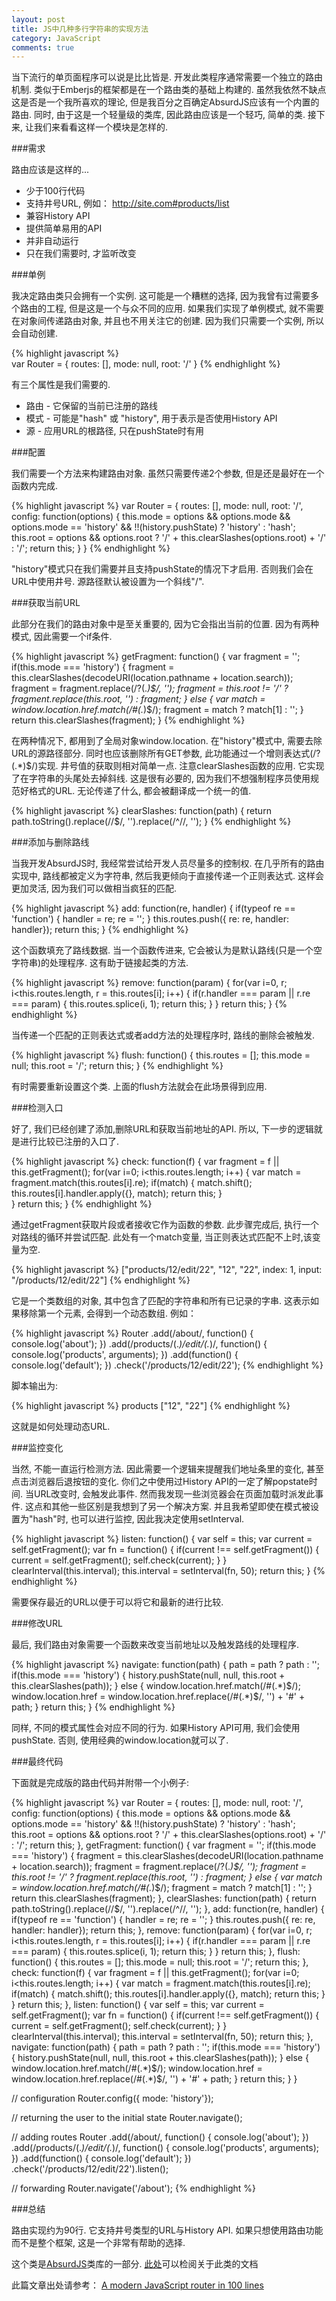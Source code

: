 ```yaml
---
layout: post
title: JS中几种多行字符串的实现方法
category: JavaScript
comments: true
---
```


当下流行的单页面程序可以说是比比皆是. 开发此类程序通常需要一个独立的路由机制. 类似于Emberjs的框架都是在一个路由类的基础上构建的. 虽然我依然不缺点这是否是一个我所喜欢的理论, 但是我百分之百确定AbsurdJS应该有一个内置的路由. 同时, 由于这是一个轻量级的类库, 因此路由应该是一个轻巧, 简单的类. 接下来, 让我们来看看这样一个模块是怎样的.



###需求

路由应该是这样的...

- 少于100行代码
- 支持井号URL, 例如： http://site.com#products/list
- 兼容History API
- 提供简单易用的API
- 并非自动运行
- 只在我们需要时, 才监听改变

###单例

我决定路由类只会拥有一个实例. 这可能是一个糟糕的选择, 因为我曾有过需要多个路由的工程, 但是这是一个与众不同的应用. 如果我们实现了单例模式, 就不需要在对象间传递路由对象, 并且也不用关注它的创建. 因为我们只需要一个实例, 所以会自动创建.

{% highlight javascript %}  
var Router = {
    routes: [],
    mode: null,
    root: '/'
}
{% endhighlight %}

有三个属性是我们需要的.

- 路由 - 它保留的当前已注册的路线
- 模式 - 可能是"hash" 或 "history", 用于表示是否使用History API
- 源 - 应用URL的根路径, 只在pushState时有用

###配置

我们需要一个方法来构建路由对象. 虽然只需要传递2个参数, 但是还是最好在一个函数内完成.

{% highlight javascript %}
var Router = {
    routes: [],
    mode: null,
    root: '/',
    config: function(options) {
        this.mode = options && options.mode && options.mode == 'history' 
                    && !!(history.pushState) ? 'history' : 'hash';
        this.root = options && options.root ? '/' + this.clearSlashes(options.root) + '/' : '/';
        return this;
    }
}
{% endhighlight %}

"history"模式只在我们需要并且支持pushState的情况下才启用. 否则我们会在URL中使用井号. 源路径默认被设置为一个斜线"/".

###获取当前URL

此部分在我们的路由对象中是至关重要的, 因为它会指出当前的位置. 因为有两种模式, 因此需要一个if条件.

{% highlight javascript %}
getFragment: function() {
    var fragment = '';
    if(this.mode === 'history') {
        fragment = this.clearSlashes(decodeURI(location.pathname + location.search));
        fragment = fragment.replace(/\?(.*)$/, '');
        fragment = this.root != '/' ? fragment.replace(this.root, '') : fragment;
    } else {
        var match = window.location.href.match(/#(.*)$/);
        fragment = match ? match[1] : '';
    }
    return this.clearSlashes(fragment);
} 
{% endhighlight %}

在两种情况下, 都用到了全局对象window.location. 在"history"模式中, 需要去除URL的源路径部分. 同时也应该删除所有GET参数, 此功能通过一个增则表达式(/\?(.*)$/)实现. 井号值的获取则相对简单一点. 注意clearSlashes函数的应用. 它实现了在字符串的头尾处去掉斜线. 这是很有必要的, 因为我们不想强制程序员使用规范好格式的URL. 无论传递了什么, 都会被翻译成一个统一的值.

{% highlight javascript %}
clearSlashes: function(path) {
    return path.toString().replace(/\/$/, '').replace(/^\//, '');
}
{% endhighlight %}

###添加与删除路线

当我开发AbsurdJS时, 我经常尝试给开发人员尽量多的控制权. 在几乎所有的路由实现中, 路线都被定义为字符串, 然后我更倾向于直接传递一个正则表达式. 这样会更加灵活, 因为我们可以做相当疯狂的匹配.

{% highlight javascript %}
add: function(re, handler) {
    if(typeof re == 'function') {
        handler = re;
        re = '';
    }
    this.routes.push({ re: re, handler: handler});
    return this;
}
{% endhighlight %}

这个函数填充了路线数据. 当一个函数传进来, 它会被认为是默认路线(只是一个空字符串)的处理程序. 这有助于链接起类的方法.

{% highlight javascript %}
remove: function(param) {
    for(var i=0, r; i<this.routes.length, r = this.routes[i]; i++) {
        if(r.handler === param || r.re === param) {
            this.routes.splice(i, 1); 
            return this;
        }
    }
    return this;
}
{% endhighlight %}

当传递一个匹配的正则表达式或者add方法的处理程序时, 路线的删除会被触发.

{% highlight javascript %}
flush: function() {
    this.routes = [];
    this.mode = null;
    this.root = '/';
    return this;
}
{% endhighlight %}

有时需要重新设置这个类. 上面的flush方法就会在此场景得到应用.

###检测入口

好了, 我们已经创建了添加,删除URL和获取当前地址的API. 所以, 下一步的逻辑就是进行比较已注册的入口了.

{% highlight javascript %}
check: function(f) {
    var fragment = f || this.getFragment();
    for(var i=0; i<this.routes.length; i++) {
        var match = fragment.match(this.routes[i].re);
        if(match) {
            match.shift();
            this.routes[i].handler.apply({}, match);
            return this;
        }           
    }
    return this;
}
{% endhighlight %}

通过getFragment获取片段或者接收它作为函数的参数. 此步骤完成后, 执行一个对路线的循环并尝试匹配. 此处有一个match变量, 当正则表达式匹配不上时,该变量为空.

{% highlight javascript %}
["products/12/edit/22", "12", "22", index: 1, input: "/products/12/edit/22"]
{% endhighlight %}

它是一个类数组的对象, 其中包含了匹配的字符串和所有已记录的字串. 这表示如果移除第一个元素, 会得到一个动态数组. 例如：

{% highlight javascript %}
Router
.add(/about/, function() {
    console.log('about');
})
.add(/products\/(.*)\/edit\/(.*)/, function() {
    console.log('products', arguments);
})
.add(function() {
    console.log('default');
})
.check('/products/12/edit/22');
{% endhighlight %}

脚本输出为:

{% highlight javascript %}
products ["12", "22"]
{% endhighlight %}

这就是如何处理动态URL.

###监控变化

当然, 不能一直运行检测方法. 因此需要一个逻辑来提醒我们地址条里的变化, 甚至点击浏览器后退按钮的变化. 你们之中使用过History API的一定了解popstate时间. 当URL改变时, 会触发此事件. 然而我发现一些浏览器会在页面加载时派发此事件. 这点和其他一些区别是我想到了另一个解决方案. 并且我希望即使在模式被设置为"hash"时, 也可以进行监控, 因此我决定使用setInterval.

{% highlight javascript %}
listen: function() {
    var self = this;
    var current = self.getFragment();
    var fn = function() {
        if(current !== self.getFragment()) {
            current = self.getFragment();
            self.check(current);
        }
    }
    clearInterval(this.interval);
    this.interval = setInterval(fn, 50);
    return this;
}
{% endhighlight %}

需要保存最近的URL以便于可以将它和最新的进行比较.

###修改URL

最后, 我们路由对象需要一个函数来改变当前地址以及触发路线的处理程序.

{% highlight javascript %}
navigate: function(path) {
    path = path ? path : '';
    if(this.mode === 'history') {
        history.pushState(null, null, this.root + this.clearSlashes(path));
    } else {
        window.location.href.match(/#(.*)$/);
        window.location.href = window.location.href.replace(/#(.*)$/, '') + '#' + path;
    }
    return this;
}
{% endhighlight %}

同样, 不同的模式属性会对应不同的行为. 如果History API可用, 我们会使用pushState. 否则, 使用经典的window.location就可以了.

###最终代码

下面就是完成版的路由代码并附带一个小例子:

{% highlight javascript %}
var Router = {
    routes: [],
    mode: null,
    root: '/',
    config: function(options) {
        this.mode = options && options.mode && options.mode == 'history' 
                    && !!(history.pushState) ? 'history' : 'hash';
        this.root = options && options.root ? '/' + this.clearSlashes(options.root) + '/' : '/';
        return this;
    },
    getFragment: function() {
        var fragment = '';
        if(this.mode === 'history') {
            fragment = this.clearSlashes(decodeURI(location.pathname + location.search));
            fragment = fragment.replace(/\?(.*)$/, '');
            fragment = this.root != '/' ? fragment.replace(this.root, '') : fragment;
        } else {
            var match = window.location.href.match(/#(.*)$/);
            fragment = match ? match[1] : '';
        }
        return this.clearSlashes(fragment);
    },
    clearSlashes: function(path) {
        return path.toString().replace(/\/$/, '').replace(/^\//, '');
    },
    add: function(re, handler) {
        if(typeof re == 'function') {
            handler = re;
            re = '';
        }
        this.routes.push({ re: re, handler: handler});
        return this;
    },
    remove: function(param) {
        for(var i=0, r; i<this.routes.length, r = this.routes[i]; i++) {
            if(r.handler === param || r.re === param) {
                this.routes.splice(i, 1); 
                return this;
            }
        }
        return this;
    },
    flush: function() {
        this.routes = [];
        this.mode = null;
        this.root = '/';
        return this;
    },
    check: function(f) {
        var fragment = f || this.getFragment();
        for(var i=0; i<this.routes.length; i++) {
            var match = fragment.match(this.routes[i].re);
            if(match) {
                match.shift();
                this.routes[i].handler.apply({}, match);
                return this;
            }           
        }
        return this;
    },
    listen: function() {
        var self = this;
        var current = self.getFragment();
        var fn = function() {
            if(current !== self.getFragment()) {
                current = self.getFragment();
                self.check(current);
            }
        }
        clearInterval(this.interval);
        this.interval = setInterval(fn, 50);
        return this;
    },
    navigate: function(path) {
        path = path ? path : '';
        if(this.mode === 'history') {
            history.pushState(null, null, this.root + this.clearSlashes(path));
        } else {
            window.location.href.match(/#(.*)$/);
            window.location.href = window.location.href.replace(/#(.*)$/, '') + '#' + path;
        }
        return this;
    }
}

// configuration
Router.config({ mode: 'history'});

// returning the user to the initial state
Router.navigate();

// adding routes
Router
.add(/about/, function() {
    console.log('about');
})
.add(/products\/(.*)\/edit\/(.*)/, function() {
    console.log('products', arguments);
})
.add(function() {
    console.log('default');
})
.check('/products/12/edit/22').listen();

// forwarding
Router.navigate('/about');
{% endhighlight %}

###总结

路由实现约为90行. 它支持井号类型的URL与History API. 如果只想使用路由功能而不是整个框架, 这是一个非常有帮助的选择.

这个类是[AbsurdJS](http://absurdjs.com/)类库的一部分. [此处](http://absurdjs.com/pages/api/build-in-components/#router)可以检阅关于此类的文档

此篇文章出处请参考： [A modern JavaScript router in 100 lines](http://krasimirtsonev.com/blog/article/A-modern-JavaScript-router-in-100-lines-history-api-pushState-hash-url)